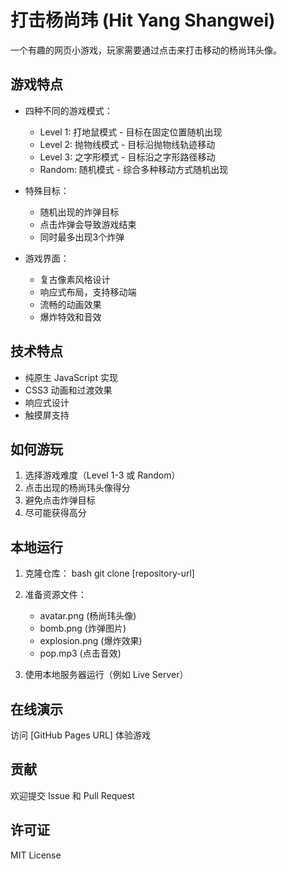 # 打击杨尚玮 (Hit Yang Shangwei)

一个有趣的网页小游戏，玩家需要通过点击来打击移动的杨尚玮头像。

## 游戏特点

- 四种不同的游戏模式：
  - Level 1: 打地鼠模式 - 目标在固定位置随机出现
  - Level 2: 抛物线模式 - 目标沿抛物线轨迹移动
  - Level 3: 之字形模式 - 目标沿之字形路径移动
  - Random: 随机模式 - 综合多种移动方式随机出现

- 特殊目标：
  - 随机出现的炸弹目标
  - 点击炸弹会导致游戏结束
  - 同时最多出现3个炸弹

- 游戏界面：
  - 复古像素风格设计
  - 响应式布局，支持移动端
  - 流畅的动画效果
  - 爆炸特效和音效

## 技术特点

- 纯原生 JavaScript 实现
- CSS3 动画和过渡效果
- 响应式设计
- 触摸屏支持

## 如何游玩

1. 选择游戏难度（Level 1-3 或 Random）
2. 点击出现的杨尚玮头像得分
3. 避免点击炸弹目标
4. 尽可能获得高分

## 本地运行

1. 克隆仓库：
bash
git clone [repository-url]


2. 准备资源文件：
   - avatar.png (杨尚玮头像)
   - bomb.png (炸弹图片)
   - explosion.png (爆炸效果)
   - pop.mp3 (点击音效)

3. 使用本地服务器运行（例如 Live Server）

## 在线演示

访问 [GitHub Pages URL] 体验游戏

## 贡献

欢迎提交 Issue 和 Pull Request

## 许可证

MIT License